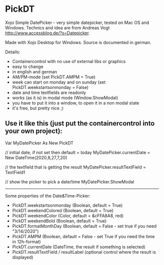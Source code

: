 # PickDT
Xojo Simple DatePicker - very simple datepicker, tested on Mac OS and Windows. 
Technics and idea are from Andreas Vogt http://www.accessblog.de/?s=Datepicker.

Made with Xojo Desktop for Windows. Source is documented in german.

Details:

- Containercontrol with no use of external libs or graphics
- easy to change
- in english and german
- AM/PM-mode (set PickDT.AMPM = True)
- week can start on monday and on sunday (set PickDT.weekstartsonmonday = False)
- date and time textfields are readonly
- works (as it is) in modal mode (Window.ShowModal)
- you have to put it into a window, to open it in a non modal state
- it's free, but pretty nice ;)


Use it like this (just put the containercontrol into your own project):
-----------------------------------------------------------------------
Var MyDatePicker As New PickDT

// initial date, if not set then default = today
MyDatePicker.currentDate = New DateTime(2020,8,27,7,20)

// the textfield that is getting the result
MyDatePicker.resultTextField = TextField1      

// show the picker to pick a date/time
MyDatePicker.ShowModal                                     
 
-----------------------------------------------------------------------

Some properties of the Date&Time-Picker:

- PickDT.weekstartsonmonday (Boolean, default = True)
- PickDT.weekendColored (Boolean, default = True)
- PickDT.weekendColor (Color, default = &cFFA8A8, red)
- PickDT.weekendBold (Boolean, default = True)
- PickDT.formatMonthDay (Boolean, default = False - set true if you need "3/14/2020")
- PickDT.AMPM (Boolean, default = False - set True if you need the time in 12h-format)
- PickDT.currentDate (DateTime, the result if something is selected)
- PickDT.resultTextField / resultLabel (optional control where the result is displayed)
